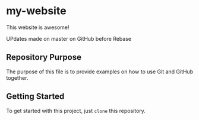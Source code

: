 # my-website

This website is awesome!

UPdates made on master on GitHub before Rebase

## Repository Purpose

The purpose of this file is to provide examples
on how to use Git and GitHub together.

## Getting Started

To get started with this project, just `clone` this repository.
